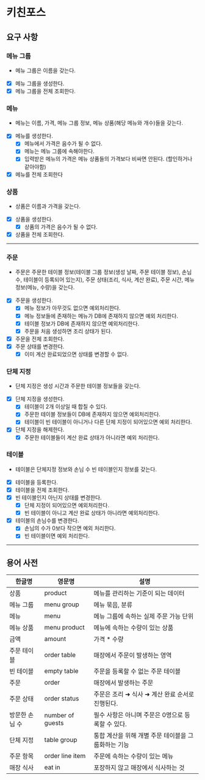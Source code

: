 # 키친포스

## 요구 사항

### 메뉴 그룹
- 메뉴 그룹은 이름을 갖는다.
- [x] 메뉴 그룹을 생성한다.
- [x] 메뉴 그룹을 전체 조회한다.

### 메뉴
- 메뉴는 이름, 가격, 메뉴 그룹 정보, 메뉴 상품(해당 메뉴와 개수)들을 갖는다.
- [x] 메뉴를 생성한다.
  - [x] 메뉴에서 가격은 음수가 될 수 없다.
  - [x] 메뉴는 메뉴 그룹에 속해야한다.
  - [x] 입력받은 메뉴의 가격은 메뉴 상품들의 가격보다 비싸면 안된다. (할인하거나 같아야함)
- [x] 메뉴를 전체 조회한다

### 상품
- 상품은 이름과 가격을 갖는다.
- [x] 상품을 생성한다.
  - [x] 상품의 가격은 음수가 될 수 없다.
- [x] 상품을 전체 조회한다.

---

### 주문
- 주문은 주문한 테이블 정보(테이블 그룹 정보(생성 날짜, 주문 테이블 정보), 손님 수, 테이블이 등록되어 있는지), 주문 상태(조리, 식사, 계산 완료), 주문 시간, 메뉴 정보(메뉴, 수량)을 갖는다.
- [x] 주문을 생성한다.
  - [x] 메뉴 정보가 아무것도 없으면 예외처리한다.
  - [x] 메뉴 정보들에 존재하는 메뉴가 DB에 존재하지 않으면 예외 처리한다.
  - [x] 테이블 정보가 DB에 존재하지 않으면 예외처리한다.
  - [x] 주문을 처음 생성하면 조리 상태가 된다.
- [x] 주문을 전체 조회한다.
- [x] 주문 상태를 변경한다.
  - [x] 이미 계산 완료되었으면 상태를 변경할 수 없다.

### 단체 지정
- 단체 지정은 생성 시간과 주문한 테이블 정보들을 갖는다.
- [x] 단체 지정을 생성한다.
  - [x] 테이블이 2개 이상일 때 합칠 수 있다.
  - [x] 주문한 테이블 정보들이 DB에 존재하지 않으면 예외처리한다.
  - [x] 테이블이 빈 테이블이 아니거나 다른 단체 지정이 되어있으면 예외 처리한다.
- [x] 단체 지정을 해제한다.
  - [x] 주문한 테이블들이 계산 완료 상태가 아니라면 예외 처리한다.

### 테이블
- 테이블은 단체지정 정보와 손님 수 빈 테이블인지 정보를 갖는다.
- [x] 테이블을 등록한다.
- [x] 테이블을 전체 조회한다.
- [x] 빈 테이블인지 아닌지 상태를 변경한다.
  - [x] 단체 지정이 되어있으면 예외처리한다.
  - [x] 빈 테이블이 아니고 계산 완료 상태가 아니라면 예외처리한다.
- [x] 테이블의 손님수를 변경한다.
  - [x] 손님의 수가 0보다 작으면 예외 처리한다.
  - [x] 빈 테이블이면 예외 처리한다.

---
## 용어 사전

| 한글명 | 영문명 | 설명 |
| --- | --- | --- |
| 상품 | product | 메뉴를 관리하는 기준이 되는 데이터 |
| 메뉴 그룹 | menu group | 메뉴 묶음, 분류 |
| 메뉴 | menu | 메뉴 그룹에 속하는 실제 주문 가능 단위 |
| 메뉴 상품 | menu product | 메뉴에 속하는 수량이 있는 상품 |
| 금액 | amount | 가격 * 수량 |
| 주문 테이블 | order table | 매장에서 주문이 발생하는 영역 |
| 빈 테이블 | empty table | 주문을 등록할 수 없는 주문 테이블 |
| 주문 | order | 매장에서 발생하는 주문 |
| 주문 상태 | order status | 주문은 조리 ➜ 식사 ➜ 계산 완료 순서로 진행된다. |
| 방문한 손님 수 | number of guests | 필수 사항은 아니며 주문은 0명으로 등록할 수 있다. |
| 단체 지정 | table group | 통합 계산을 위해 개별 주문 테이블을 그룹화하는 기능 |
| 주문 항목 | order line item | 주문에 속하는 수량이 있는 메뉴 |
| 매장 식사 | eat in | 포장하지 않고 매장에서 식사하는 것 |
